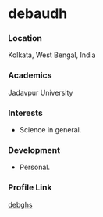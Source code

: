 # debaudh

### Location

Kolkata, West Bengal, India

### Academics

Jadavpur University

### Interests

- Science in general.

### Development

- Personal.

### Profile Link

[debghs](https://github.com/debghs)